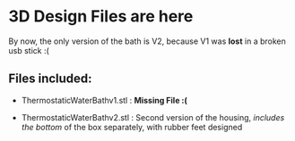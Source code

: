 # 3D Design Files are here

By now, the only version of the bath is V2, because V1 was __lost__ in a broken usb stick :(


## Files included:

  * ThermostaticWaterBathv1.stl : __Missing File :(__

  *  ThermostaticWaterBathv2.stl : Second version of the housing, _includes the bottom_ of the box separately, with rubber feet designed
